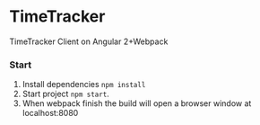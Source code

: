 # TimeTracker
TimeTracker Client on Angular 2+Webpack

### Start ###

1. Install dependencies `npm install`
2. Start project `npm start`.
3. When webpack finish the build will open a browser window at localhost:8080
